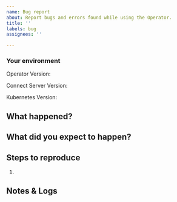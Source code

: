 ```yaml
---
name: Bug report
about: Report bugs and errors found while using the Operator.
title: ''
labels: bug
assignees: ''

---
```


### Your environment

<!-- Version of the Operator when the error occurred -->
Operator Version:

<!-- What version of the Connect server are you running?
You can get this information from the Integrations section in 1Password
https://start.1password.com/integrations/active
-->
Connect Server Version:

<!-- What version of Kubernetes have you deployed the operator to? -->
Kubernetes Version:

## What happened?
<!-- Describe the bug or error -->

## What did you expect to happen?
<!-- Describe what should have happened -->

## Steps to reproduce
1. <!-- Describe Steps to reproduce the issue -->


## Notes & Logs
<!-- Paste any logs here that may help with debugging.
Remember to remove any sensitive information before sharing! -->
